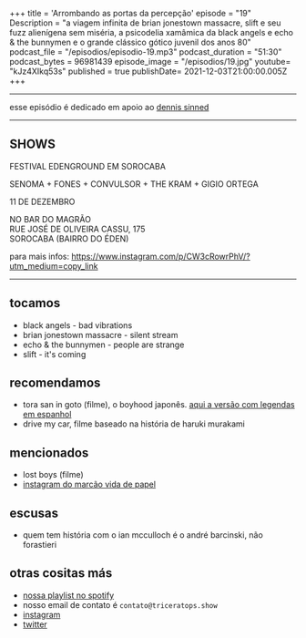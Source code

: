 +++
title = 'Arrombando as portas da percepção'
episode = "19"
Description = "a viagem infinita de brian jonestown massacre, slift e seu fuzz alienígena sem miséria, a psicodelia xamâmica da black angels e echo & the bunnymen e o grande clássico gótico juvenil dos anos 80"
podcast_file = "/episodios/episodio-19.mp3"
podcast_duration = "51:30"
podcast_bytes = 96981439
episode_image = "/episodios/19.jpg"
youtube= "kJz4XIkq53s"
published = true
publishDate= 2021-12-03T21:00:00.005Z
+++

---
esse episódio é dedicado em apoio ao [dennis sinned](https://www.instagram.com/denniseocaodameianoite/)

---
## SHOWS
FESTIVAL EDENGROUND EM SOROCABA

SENOMA + FONES + CONVULSOR + THE KRAM + GIGIO ORTEGA

11 DE DEZEMBRO

NO BAR DO MAGRÃO \
RUE JOSÉ DE OLIVEIRA CASSU, 175 \
SOROCABA (BAIRRO DO ÉDEN)

para mais infos: https://www.instagram.com/p/CW3cRowrPhV/?utm_medium=copy_link

---

## tocamos
* black angels - bad vibrations
* brian jonestown massacre - silent stream
* echo & the bunnymen - people are strange
* slift - it's coming

## recomendamos
* tora san in goto (filme), o boyhood japonês. [aqui a versão com legendas em espanhol](https://www.youtube.com/watch?v=rVfEELrl8CQ)
* drive my car, filme baseado na história de haruki murakami

## mencionados
* lost boys (filme)
* [instagram do marcão vida de papel](https://www.instagram.com/marcosvidadepapel/)



## escusas
* quem tem história com o ian mcculloch é o andré barcinski, não forastieri

## otras cositas más
* [nossa playlist no spotify](https://open.spotify.com/playlist/0UiztKuga6LmTAxWTsUQdw?si=fb96026bc1994d90)
* nosso email de contato é `contato@triceratops.show`
* [instagram](https://www.instagram.com/triceratops.show/)
* [twitter](https://twitter.com/TriceratopsShow/)
